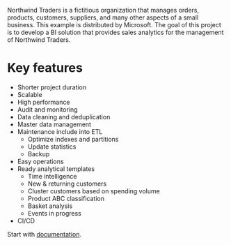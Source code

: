 Northwind Traders is a fictitious organization that manages orders, products, customers, suppliers, and many other aspects of a small business. This example is distributed by Microsoft.
The goal of this project is to develop a BI solution that provides sales analytics for the management of Northwind Traders.

# Key features #

- Shorter project duration
- Scalable
- High performance
- Audit and monitoring
- Data cleaning and deduplication
- Master data management
- Maintenance include into ETL
	- Optimize indexes and partitions
	- Update statistics
	- Backup
- Easy operations
- Ready analytical templates
	- Time intelligence
    - New & returning customers
    - Cluster customers based on spending volume
    - Product ABC classification
    - Basket analysis
    - Events in progress
- CI/CD

Start with [documentation](https://dev.azure.com/zinykov/20767/_git/Northwind_BI_Solution?path=/Docs/Northwind%20BI%20Solution.docx).